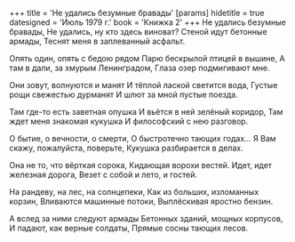 +++
title = 'Не удались безумные бравады'
[params]
  hidetitle = true
  datesigned = 'Июль 1979 г.'
  book = 'Книжка 2'
+++
Не удались безумные бравады,
Не удались, ну кто здесь виноват?
Стеной идут бетонные армады,
Теснят меня в заплеванный асфальт.

Опять один, опять с бедою рядом
Парю бескрылой птицей в вышине,
А там в дали, за хмурым Ленинградом,
Глаза озер подмигивают мне.

Они зовут, волнуются и манят
И тёплой лаской светится вода,
Густые рощи свежестью дурманят
И шлют за мной пустые поезда.

Там где-то есть заветная опушка
И вьётся в ней зелёный коридор,
Там ждет меня знакомая кукушка
И философский с нею разговор.

О бытие, о вечности, о смерти,
О быстротечно тающих годах...
Я Вам скажу, пожалуйста, поверьте,
Кукушка разбирается в делах.

Она не то, что вёрткая сорока,
Кидающая ворохи вестей.
Идет, идет железная дорога,
Везет с собой и лето, и гостей.

На рандеву, на лес, на солнцепеки,
Как из больших, изломанных корзин,
Вливаются машинные потоки,
Выплёскивая яростно бензин.

А вслед за ними следуют армады
Бетонных зданий, мощных корпусов,
И падают, как верные солдаты,
Прямые сосны тающих лесов.

<!-- Июль 1979 г. -->
<!-- Книжка 2 -->
<!-- Издано 1998 -->
